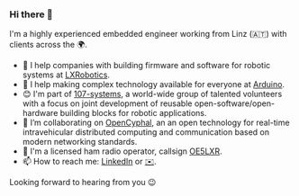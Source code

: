 ### Hi there 👋

I'm a highly experienced embedded engineer working from Linz (:austria:) with clients across the :earth_africa:.

* :robot: I help companies with building firmware and software for robotic systems at [LXRobotics](https://www.lxrobotics.com).
* :star_struck: I help making complex technology available for everyone at [Arduino](https://github.com/arduino).
* :blush: I'm part of [107-systems](https://107-systems.org/), a world-wide group of talented volunteers with a focus on joint development of reusable open-software/open-hardware building blocks for robotic applications.
* :muscle: I’m collaborating on [OpenCyphal](https://opencyphal.org/), an an open technology for real-time intravehicular distributed computing and communication based on modern networking standards.
* :satellite: I'm a licensed ham radio operator, callsign [OE5LXR](https://oe5lxr.at/).
* :mailbox: How to reach me: [LinkedIn](https://www.linkedin.com/in/alexanderentinger/) or [:envelope:](mailto:consulting@lxrobotics.com).

Looking forward to hearing from you :wink:
